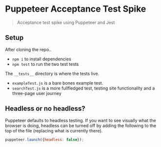# Puppeteer Acceptance Test Spike

> Acceptance test spike using Puppeteer and Jest

## Setup

After cloning the repo..

* `npm i` to install dependencies
* `npm test` to run the two test tests

The `__tests__` directory is where the tests live.

* `exampleTest.js` is a bare bones example test.
* `searchTest.js` is a more fullfledged test, testing site functionality and a three-page user journey

## Headless or no headless?

Puppeteer defaults to headless testing. If you want to see visually what the browser is doing, headless can be turned off by adding the following to the top of the file (replacing what is currently there).

```js
puppeteer.launch({headless: false});
```
